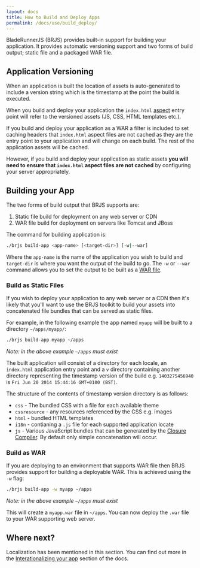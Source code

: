 ```yaml
---
layout: docs
title: How to Build and Deploy Apps
permalink: /docs/use/build_deploy/
---
```


BladeRunnerJS (BRJS) provides built-in support for building your application. It provides automatic versioning support and two forms of build output; static file and a packaged WAR file.

## Application Versioning

When an application is built the location of assets is auto-generated to include a version string which is the timestamp at the point the build is executed.

When you build and deploy your application the `index.html` [aspect](/docs/concepts/aspects/) entry point will refer to the versioned assets (JS, CSS, HTML templates etc.).

If you build and deploy your application as a WAR a filter is included to set caching headers that `index.html` aspect files are not cached as they are the entry point to your application and will change on each build. The rest of the application assets will be cached.

However, if you build and deploy your application as static assets **you will need to ensure that `index.html` aspect files are not cached** by configuring your server appropriately.

## Building your App

The two forms of build output that BRJS supports are:

1. Static file build for deployment on any web server or CDN
2. WAR file build for deployment on servers like Tomcat and JBoss

The command for building application is:

```bash
./brjs build-app <app-name> [<target-dir>] [-w|--war]
```

Where the `app-name` is the name of the application you wish to build and `target-dir` is where you want the output of the build to go. The `-w` or `--war` command allows you to set the output to be built as a [WAR file](http://en.wikipedia.org/wiki/WAR_(file_format)).

### Build as Static Files

If you wish to deploy your application to any web server or a CDN then it's likely that you'll want to use the BRJS toolkit to build your assets into concatenated file bundles that can be served as static files.

For example, in the following example the app named `myapp` will be built to a directory `~/apps/myapp/`:

```bash
./brjs build-app myapp ~/apps
```

*Note: in the above example `~/apps` must exist*

The built application will consist of a directory for each locale, an `index.html` application entry point and a `v` directory containing another directory representing the timestamp version of the build e.g. `1403275456940` is `Fri Jun 20 2014 15:44:16 GMT+0100 (BST)`.

The structure of the contents of timestamp version directory is as follows:

* `css` - The bundled CSS with a file for each available theme
* `cssresource` - any resources referenced by the CSS e.g. images
* `html` - bundled HTML templates
* `i18n` - contianing a `.js` file for each supported application locate
* `js` - Various JavaScript bundles that can be generated by the [Closure Compiler](https://developers.google.com/closure/compiler/). By default only simple concatenation will occur.

### Build as WAR

If you are deploying to an environment that supports WAR file then BRJS provides support for building a deployable WAR. This is achieved using the `-w` flag:

```bash
./brjs build-app -w myapp ~/apps
```

*Note: in the above example `~/apps` must exist*

This will create a `myapp.war` file in `~/apps`. You can now deploy the `.war` file to your WAR supporting web server.

## Where next?

Localization has been mentioned in this section. You can find out more in the [Interationalizing your app](/docs/use/internationalization/) section of the docs.
